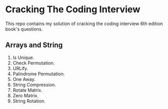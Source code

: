 # Cracking The Coding Interview

This repo contains my solution of cracking the coding interview 6th edition book's questions.

## Arrays and String
1. Is Unique.
2. Check Permutation.
3. URLify.
4. Palindrome Permutation.
5. One Away.
6. String Compression.
7. Rotate Matrix.
8. Zero Matrix.
9. String Rotation.